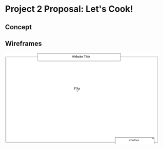 # Project 2 Proposal: Let's Cook!

## Concept


## Wireframes


![wireframe1](images/p2_wireframe1.png)
